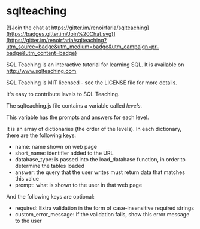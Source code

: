 sqlteaching
===========

[![Join the chat at https://gitter.im/renoirfaria/sqlteaching](https://badges.gitter.im/Join%20Chat.svg)](https://gitter.im/renoirfaria/sqlteaching?utm_source=badge&utm_medium=badge&utm_campaign=pr-badge&utm_content=badge)

SQL Teaching is an interactive tutorial for learning SQL.  It is available on http://www.sqlteaching.com

SQL Teaching is MIT licensed - see the LICENSE file for more details.

It's easy to contribute levels to SQL Teaching.

The sqlteaching.js file contains a variable called *levels*.

This variable has the prompts and answers for each level.

It is an array of dictionaries (the order of the levels).  In each dictionary, there are the following keys:
 - name:          name shown on web page
 - short_name:    identifier added to the URL
 - database_type: is passed into the load_database function, in order to determine the tables loaded
 - answer:        the query that the user writes must return data that matches this value
 - prompt:        what is shown to the user in that web page

And the following keys are optional:
 - required:             Extra validation in the form of case-insensitive required strings
 - custom_error_message: If the validation fails, show this error message to the user
